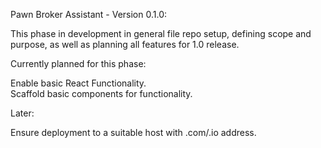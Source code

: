 Pawn Broker Assistant - Version 0.1.0:  

This phase in development in general file repo setup, defining scope and purpose, as well as planning all features for 1.0 release.  

Currently planned for this phase:  

Enable basic React Functionality.  
Scaffold basic components for functionality.  

Later:  

Ensure deployment to a suitable host with .com/.io address.  